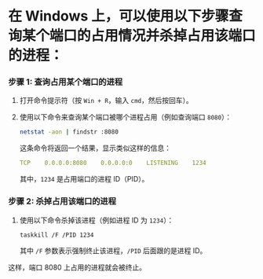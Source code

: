 # 在 Windows 上，可以使用以下步骤查询某个端口的占用情况并杀掉占用该端口的进程：

### 步骤 1: 查询占用某个端口的进程

1. 打开命令提示符（按 `Win + R`，输入 `cmd`，然后按回车）。

2. 使用以下命令来查询某个端口被哪个进程占用（例如查询端口 `8080`）：

   ```bash
   netstat -aon | findstr :8080
   ```

   这条命令将返回一个结果，显示类似这样的信息：

   ```yaml
   TCP    0.0.0.0:8080    0.0.0.0:0    LISTENING    1234
   ```

   其中，`1234` 是占用端口的进程 ID（PID）。

### 步骤 2: 杀掉占用该端口的进程

1. 使用以下命令杀掉该进程（例如进程 ID 为 `1234`）：

   ```bash
   taskkill /F /PID 1234
   ```

   其中 `/F` 参数表示强制终止该进程，`/PID` 后面跟的是进程 ID。

这样，端口 8080 上占用的进程就会被终止。